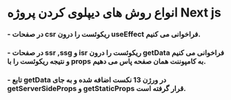 # انواع روش های دیپلوی کردن پروژه Next js

### - در صفحات csr ریکوئست را درون useEffect فراخوانی می کنیم. 
### - در صفحات ssr ,ssg و isr ریکوئست را درون getData فراخوانی می کنیم و نتیجه ریکوئست را با props به کامپوننت همان صفحه پاس می دهیم.
### - تابع getData در ورژن 13 نکست اضافه شده و به جای getServerSideProps  و getStaticProps قرار گرفته است.



